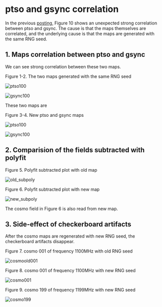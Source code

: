 # ptso and gsync correlation

In the previous [posting](../20171215_simulation/index.md), Figure 10 shows an unexpected strong correlation between ptso and gsync. The cause is that the maps themselves are correlated, and the underlying cause is that the maps are generated with the same RNG seed.

## 1. Maps correlation between ptso and gsync

We can see strong correlation between these two maps.

Figure 1-2. The two maps generated with the same RNG seed

![ptso100](ptso100.png)

![gsync100](gsync100.png)

These two maps are

Figure 3-4. New ptso and gsync maps

![ptso100](ptsonew100.png)

![gsync100](gsyncnew100.png)

## 2. Comparision of the fields subtracted with polyfit

Figure 5. Polyfit subtracted plot with old map

![old_subpoly](../20171215_simulation/subtracted_inf.png)

Figure 6. Polyfit subtracted plot with new map

![new_subpoly](subtracted_inf2.png)

The cosmo field in Figure 6 is also read from new map.


## 3. Side-effect of checkerboard artifacts

After the cosmo maps are regenerated with new RNG seed, the checkerboard artifacts disappear.

Figure 7. cosmo 001 of frequency 1100MHz with old RNG seed

![cosmoold001](cosmoold001.png)

Figure 8. cosmo 001 of frequency 1100MHz with new RNG seed

![cosmo001](cosmo001.png)

Figure 9. cosmo 199 of frequency 1199MHz with new RNG seed

![cosmo199](cosmo199.png)
